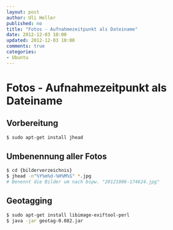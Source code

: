 ```yaml
---
layout: post
author: Uli Heller
published: no
title: "Fotos - Aufnahmezeitpunkt als Dateiname"
date: 2012-12-03 10:00
updated: 2012-12-03 10:00
comments: true
categories: 
- Ubuntu
---
```


Fotos - Aufnahmezeitpunkt als Dateiname
=======================================

Vorbereitung
------------

```sh
$ sudo apt-get install jhead
```

Umbenennung aller Fotos
-----------------------

```sh
$ cd {bilderverzeichnis}
$ jhead -n"%Y%m%d-%H%M%S" *.jpg
# Benennt die Bilder um nach bspw. "20121006-174624.jpg"
```

Geotagging
----------

```sh
$ sudo apt-get install libimage-exiftool-perl
$ java -jar geotag-0.082.jar
```
